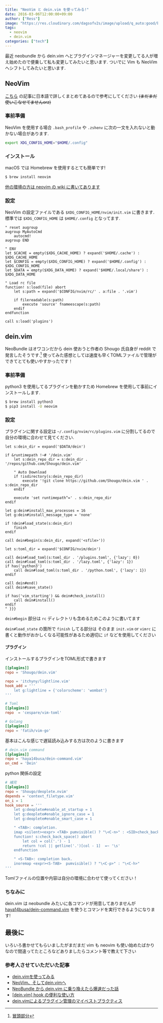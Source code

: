 ```yaml
---
title: "NeoVim と dein.vim を使ってみる!"
date: 2016-03-06T12:00:00+09:00
author: ["Ress"]
image: "https://res.cloudinary.com/dagsofv2s/image/upload/q_auto:good/blog/post/dein/thumbnail.png"
tags:
  - neovim
  - dein.vim
categories: ["tech"]
---
```

最近 neobundle から dein.vim へとプラグインマネージャーを変更してる人が増え始めたので便乗して私も変更してみたいと思います.
ついでに Vim も NeoVim へシフトしてみたいと思います.

## NeoVim

[こちら](https://qiita.com/lighttiger2505/items/440c32e40082dc310c1e) の記事に日本語で詳しくまとめてあるので参考にしてください
~~(まだまだ使いこなせてませんorz)~~

### 事前準備

NeoVim を使用する場合 `.bash_profile` や `.zshenv` に次の一文を入れないと動かない場合があります.

```zsh
export XDG_CONFIG_HOME="$HOME/.config"
```

### インストール

macOS では Homebrew を使用するとても簡単です!

```zsh
$ brew install neovim
```

[他の環境の方は neovim の wiki に書いてあります](https://github.com/neovim/neovim/wiki/Installing-Neovim)

### 設定

NeoVim の設定ファイルである `$XDG_CONFIG_HOME/nvim/init.vim` に書きます.
標準では `$XDG_CONFIG_HOME` は `$HOME/.config` となってます.

```vim:~/.config/nvim/init.vim
" reset augroup
augroup MyAutoCmd
	autocmd!
augroup END

" ENV
let $CACHE = empty($XDG_CACHE_HOME) ? expand('$HOME/.cache') : $XDG_CACHE_HOME
let $CONFIG = empty($XDG_CONFIG_HOME) ? expand('$HOME/.config') : $XDG_CONFIG_HOME
let $DATA = empty($XDG_DATA_HOME) ? expand('$HOME/.local/share') : $XDG_DATA_HOME

" Load rc file
function! s:load(file) abort
	let s:path = expand('$CONFIG/nvim/rc/' . a:file . '.vim')

	if filereadable(s:path)
		execute 'source' fnameescape(s:path)
	endif
endfunction

call s:load('plugins')
```

## dein.vim

NeoBundle はオワコンだから dein 使おうと作者の Shougo 氏自身が reddit で発言したそうです.[^1]
使ってみた感想としては速度も早くTOMLファイルで管理ができてとても使いやすかったです！

### 事前準備

python3 を使用してるプラグインを動かすため Homebrew を使用して事前にインストールします.

```zsh
$ brew install python3
$ pip3 install -U neovim
```

### 設定

プラグインに関する設定は `~/.config/nvim/rc/plugins.vim` に分割してるので自分の環境に合わせて見てください.

```vim:~/.config/nvim/rc/plugins.vim
let s:dein_dir = expand('$DATA/dein')

if &runtimepath !~# '/dein.vim'
	let s:dein_repo_dir = s:dein_dir . '/repos/github.com/Shougo/dein.vim'

	" Auto Download
	if !isdirectory(s:dein_repo_dir)
		execute '!git clone https://github.com/Shougo/dein.vim ' . s:dein_repo_dir
	endif

	execute 'set runtimepath^=' . s:dein_repo_dir
endif

let g:dein#install_max_processes = 16
let g:dein#install_message_type = 'none'

if !dein#load_state(s:dein_dir)
	finish
endif

call dein#begin(s:dein_dir, expand('<sfile>'))

let s:toml_dir = expand('$CONFIG/nvim/dein')

call dein#load_toml(s:toml_dir . '/plugins.toml', {'lazy': 0})
call dein#load_toml(s:toml_dir . '/lazy.toml', {'lazy': 1})
if has('python3')
	call dein#load_toml(s:toml_dir . '/python.toml', {'lazy': 1})
endif

call dein#end()
call dein#save_state()

if has('vim_starting') && dein#check_install()
	call dein#install()
endif
" }}}
```

`dein#begin` 部分は `rc` ディレクトリも含めるためこのように書いてます

`dein#load_state` の箇所で `finish` してる部分は そのまま `init.vim` or `vimrc` に書くと動作がおかしくなる可能性があるため適切に `if` などを使用してください

#### プラグイン

インストールするプラグインをTOML形式で書きます

```toml:~/.config/nvim/dein/plugins.toml
[[plugins]]
repo = 'Shougo/dein.vim'

repo = 'itchyny/lightline.vim'
hook_add = '''
	let g:lightline = {'colorscheme': 'wombat'}
'''

# Toml
[[plugins]]
repo  = 'cespare/vim-toml'

# Golang
[[plugins]]
repo = 'fatih/vim-go'
```

基本はこんな感じで遅延読み込みする方は次のように書きます

```toml:~/.config/nvim/dein/lazy.toml
# dein.vim command
[[plugins]]
repo = 'haya14busa/dein-command.vim'
on_cmd = 'Dein'
```

python 関係の設定

```toml:~/.config/nvim/dein/python.toml
# 補完
[[plugins]]
repo = 'Shougo/deoplete.nvim'
depends = 'context_filetype.vim'
on_i = 1
hook_source = '''
	let g:deoplete#enable_at_startup = 1
	let g:deoplete#enable_ignore_case = 1
	let g:deoplete#enable_smart_case = 1

	" <TAB>: completion.
	imap <silent><expr> <TAB> pumvisible() ? "\<C-n>" : <SID>check_back_space() ? "\<TAB>" : deoplete#mappings#manual_complete()
	function! s:check_back_space() abort
		let col = col('.') - 1
		return !col || getline('.')[col - 1]  =~ '\s'
	endfunction

	" <S-TAB>: completion back.
	inoremap <expr><S-TAB>  pumvisible() ? "\<C-p>" : "\<C-h>"
'''
```

Tomlファイルの位置や内容は自分の環境に合わせて使ってください！

### ちなみに

dein.vim は neobundle みたいに各コマンドが用意してありませんが [haya14busa/dein-command.vim](https://github.com/haya14busa/dein-command.vim) を使うとコマンドを実行できるようになります!

## 最後に

いろいろ書かせてもらいましたがまだまだ vim も neovim も使い始めたばかりなので間違ってたところなどありましたらコメント等で教えて下さい

### 参考人させていただいた記事

- [dein.vimを使ってみる](http://qiita.com/yoza/items/2f8bd33a18225754f346)
- [NeoVim、そしてdein.vimへ](http://qiita.com/okamos/items/2259d5c770d51b88d75b)
- [NeoBundle から dein.vim に乗り換えたら爆速だった話](http://qiita.com/delphinus35/items/00ff2c0ba972c6e41542)
- [[dein.vim] hook の便利な使い方](http://qiita.com/delphinus35/items/cd221a450fd23506e81a)
- [dein.vimによるプラグイン管理のマイベストプラクティス](http://qiita.com/kawaz/items/ee725f6214f91337b42b)

[^1]: [冒頭部分](http://qiita.com/delphinus35/items/00ff2c0ba972c6e41542)
